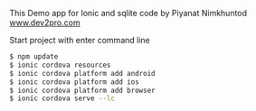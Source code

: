 This Demo app for Ionic and sqlite 
code by Piyanat Nimkhuntod
www.dev2pro.com

Start project with enter command line 
```bash
$ npm update
$ ionic cordova resources
$ ionic cordova platform add android
$ ionic cordova platform add ios
$ ionic cordova platform add browser
$ ionic cordova serve --lc
```


